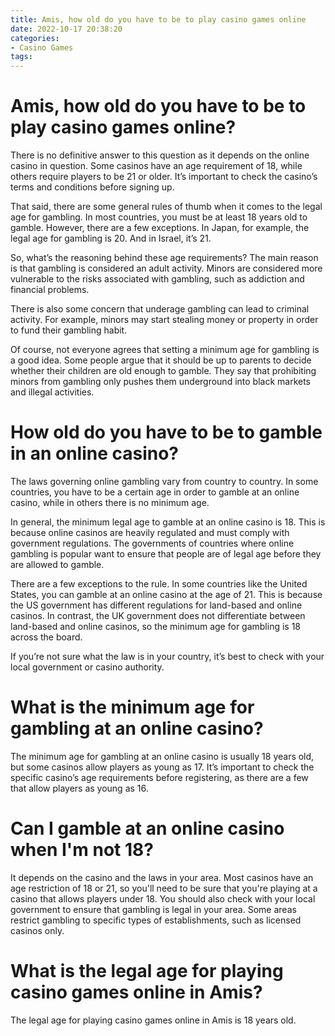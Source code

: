 ```yaml
---
title: Amis, how old do you have to be to play casino games online
date: 2022-10-17 20:38:20
categories:
- Casino Games
tags:
---
```



#  Amis, how old do you have to be to play casino games online?

There is no definitive answer to this question as it depends on the online casino in question. Some casinos have an age requirement of 18, while others require players to be 21 or older. It’s important to check the casino’s terms and conditions before signing up.

That said, there are some general rules of thumb when it comes to the legal age for gambling. In most countries, you must be at least 18 years old to gamble. However, there are a few exceptions. In Japan, for example, the legal age for gambling is 20. And in Israel, it’s 21.

So, what’s the reasoning behind these age requirements? The main reason is that gambling is considered an adult activity. Minors are considered more vulnerable to the risks associated with gambling, such as addiction and financial problems.

There is also some concern that underage gambling can lead to criminal activity. For example, minors may start stealing money or property in order to fund their gambling habit.

Of course, not everyone agrees that setting a minimum age for gambling is a good idea. Some people argue that it should be up to parents to decide whether their children are old enough to gamble. They say that prohibiting minors from gambling only pushes them underground into black markets and illegal activities.

#  How old do you have to be to gamble in an online casino?

The laws governing online gambling vary from country to country. In some countries, you have to be a certain age in order to gamble at an online casino, while in others there is no minimum age.

In general, the minimum legal age to gamble at an online casino is 18. This is because online casinos are heavily regulated and must comply with government regulations. The governments of countries where online gambling is popular want to ensure that people are of legal age before they are allowed to gamble.

There are a few exceptions to the rule. In some countries like the United States, you can gamble at an online casino at the age of 21. This is because the US government has different regulations for land-based and online casinos. In contrast, the UK government does not differentiate between land-based and online casinos, so the minimum age for gambling is 18 across the board.

If you’re not sure what the law is in your country, it’s best to check with your local government or casino authority.

#  What is the minimum age for gambling at an online casino?

The minimum age for gambling at an online casino is usually 18 years old, but some casinos allow players as young as 17. It’s important to check the specific casino’s age requirements before registering, as there are a few that allow players as young as 16.

#  Can I gamble at an online casino when I'm not 18?

It depends on the casino and the laws in your area. Most casinos have an age restriction of 18 or 21, so you'll need to be sure that you're playing at a casino that allows players under 18. You should also check with your local government to ensure that gambling is legal in your area. Some areas restrict gambling to specific types of establishments, such as licensed casinos only.

#  What is the legal age for playing casino games online in Amis?

The legal age for playing casino games online in Amis is 18 years old.